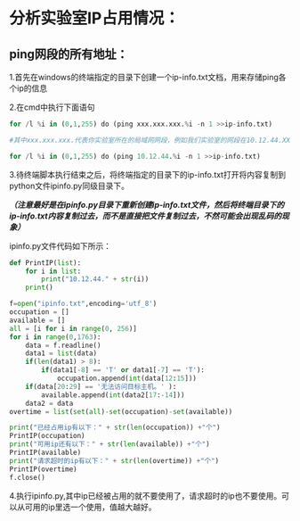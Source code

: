 

# **分析实验室IP占用情况：**

## ping网段的所有地址：

1.首先在windows的终端指定的目录下创建一个ip-info.txt文档，用来存储ping各个ip的信息

2.在cmd中执行下面语句

```python
for /l %i in (0,1,255) do (ping xxx.xxx.xxx.%i -n 1 >>ip-info.txt)

#其中xxx.xxx.xxx.代表你实验室所在的局域网网段，例如我们实验室的网段在10.12.44.XXX下则执行

for /l %i in (0,1,255) do (ping 10.12.44.%i -n 1 >>ip-info.txt)
```

3.待终端脚本执行结束之后，将终端指定的目录下的ip-info.txt打开将内容复制到python文件ipinfo.py同级目录下。

***（注意最好是在ipinfo.py目录下重新创建ip-info.txt文件，然后将终端目录下的ip-info.txt内容复制过去，而不是直接把文件复制过去，不然可能会出现乱码的现象）***

ipinfo.py文件代码如下所示：

```python
def PrintIP(list):
    for i in list:
        print("10.12.44." + str(i))
    print()

f=open("ipinfo.txt",encoding='utf_8')
occupation = []
available = []
all = [i for i in range(0, 256)]
for i in range(0,1763):
    data = f.readline()
    data1 = list(data)
    if(len(data1) > 8):
        if(data1[-8] == 'T' or data1[-7] == 'T'):
            occupation.append(int(data[12:15]))
    if(data[20:29] == '无法访问目标主机。' ):
        available.append(int(data2[17:-14]))
    data2 = data
overtime = list(set(all)-set(occupation)-set(available))

print("已经占用ip有以下：" + str(len(occupation)) +"个")
PrintIP(occupation)
print("可用ip还有以下：" + str(len(available)) +"个")
PrintIP(available)
print("请求超时的ip有以下：" + str(len(overtime)) +"个")
PrintIP(overtime)
f.close()
```

4.执行ipinfo.py,其中ip已经被占用的就不要使用了，请求超时的ip也不要使用。可以从可用的ip里选一个使用，值越大越好。



